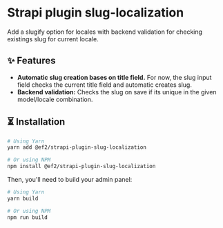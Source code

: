 # Strapi plugin slug-localization

Add a slugify option for locales with backend validation for checking existings slug for current locale.

## ✨ Features

- **Automatic slug creation bases on title field.** For now, the slug input field checks the current title field and automatic creates slug.
- **Backend validation:** Checks the slug on save if its unique in the given model/locale combination.

## ⏳ Installation

```sh
# Using Yarn
yarn add @ef2/strapi-plugin-slug-localization

# Or using NPM
npm install @ef2/strapi-plugin-slug-localization
```

Then, you'll need to build your admin panel:

```sh
# Using Yarn
yarn build

# Or using NPM
npm run build
```
